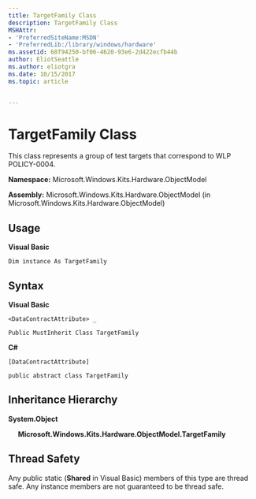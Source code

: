 ```yaml
---
title: TargetFamily Class
description: TargetFamily Class
MSHAttr:
- 'PreferredSiteName:MSDN'
- 'PreferredLib:/library/windows/hardware'
ms.assetid: 68f94250-bf06-4620-93e6-2d422ecfb44b
author: EliotSeattle
ms.author: eliotgra
ms.date: 10/15/2017
ms.topic: article


---
```


# TargetFamily Class


This class represents a group of test targets that correspond to WLP POLICY-0004.

**Namespace:** Microsoft.Windows.Kits.Hardware.ObjectModel

**Assembly:** Microsoft.Windows.Kits.Hardware.ObjectModel (in Microsoft.Windows.Kits.Hardware.ObjectModel)

## <span id="Usage"></span><span id="usage"></span><span id="USAGE"></span>Usage


**Visual Basic**

`Dim instance As TargetFamily`

## <span id="Syntax"></span><span id="syntax"></span><span id="SYNTAX"></span>Syntax


**Visual Basic**

`<DataContractAttribute> _`

`Public MustInherit Class TargetFamily`

**C#**

`[DataContractAttribute]`

`public abstract class TargetFamily`

## <span id="Inheritance_Hierarchy"></span><span id="inheritance_hierarchy"></span><span id="INHERITANCE_HIERARCHY"></span>Inheritance Hierarchy


**System.Object**

     **Microsoft.Windows.Kits.Hardware.ObjectModel.TargetFamily**

## <span id="Thread_Safety"></span><span id="thread_safety"></span><span id="THREAD_SAFETY"></span>Thread Safety


Any public static (**Shared** in Visual Basic) members of this type are thread safe. Any instance members are not guaranteed to be thread safe.

 

 






